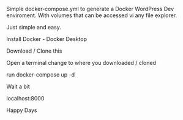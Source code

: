 Simple docker-compose.yml to generate a Docker WordPress Dev enviroment. With volumes that can be accessed vi any file explorer.

Just simple and easy.

Install Docker - Docker Desktop

Download / Clone this

Open a terminal change to where you downloaded / cloned

run docker-compose up -d

Wait a bit

localhost:8000

Happy Days

